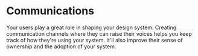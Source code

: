 # Communications

Your users play a great role in shaping your design system. Creating communication channels where they can raise their voices helps you keep track of how they're using your system. It'll also improve their sense of ownership and the adoption of your system.

